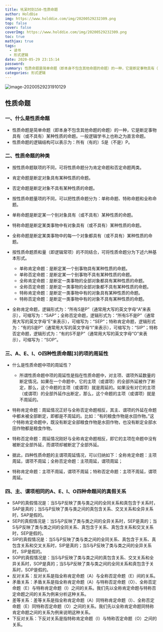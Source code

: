 ```yaml
---
title: 吼呆时刻150-性质命题
author: HoldDie
img: https://www.holddie.com/img/20200529232309.png
top: false
cover: false
coverImg: https://www.holddie.com/img/20200529232309.png
toc: true
mathjax: true
tags:
  - 读书
  - 形式逻辑
date: 2020-05-29 23:15:14
password:
summary: 性质命题是简单命题（即本身不包含其他命题的命题）的一种，它是断定事物具有（或不具有）某种性质的命题。
categories: 形式逻辑
---
```


![image-20200529231910129](https://www.holddie.com/img/20200529232309.png)

## 性质命题

### 一、什么是性质命题

- 性质命题是简单命题（即本身不包含其他命题的命题）的一种，它是断定事物具有（或不具有）某种性质的命题。一般逻辑学书上也称之为直言命题。
- 性质命题的逻辑结构可以表示为：所有（有的）S是（不是）P。

### 二、性质命题的种类

- 按性质命题联项的不同，可将性质命题分为肯定命题和否定命题两类。
- 肯定命题是断定对象具有某种性质的命题。
- 否定命题是断定对象不具有某种性质的命题。
- 按性质命题量项的不同，可以把性质命题分为：单称命题、特称命题和全称命题。
- 单称命题是断定某一个别对象具有（或不具有）某种性质的命题。
- 特称命题是断定某类事物中有对象具有（或不具有）某种性质的命题。
- 全称命题是断定某类事物中的每一个对象都具有（或不具有）某种性质的命题。
- 按性质命题质和量（即逻辑常项）的不同结合，可将性质命题分为下述六种基本形式。

	- 单称肯定命题：是断定某一个别事物具有某种性质的命题。
	- 单称否定命题：是断定某一个别事物不具有某种性质的命题。
	- 全称肯定命题：是断定一类事物的全部对象都具有某种性质的命题。
	- 全称否定命题：是断定一类事物的全部对象都不具有某种性质的命题。
	- 特称肯定命题：是断定一类事物中有的对象具有某种性质的命题。
	- 特称否定命题：是断定一类事物中有的对象不具有某种性质的命题。

- 全称肯定命题，逻辑形式为：“所有S是P”（通常用大写的英文字母“A”来表示），可缩写为：“SAP”；全称否定命题，逻辑形式为：“所有S不是P”（通常用大写的英文字母“E”来表示），可缩写为：“SEP”；特称肯定命题，逻辑形式为：“有的S是P”（通常用大写的英文字母“I”来表示），可缩写为：“SIP”；特称否定命题，逻辑形式为：“有的S不是P”（通常用大写的英文字母“O”来表示），可缩写为：“SOP”。

### 三、A、E、I、O四种性质命题[3]的项的周延性

- 什么是性质命题中项的周延性？

	- 所谓性质命题中项的周延性是指在性质命题中，对主项、谓项外延数量的断定情况。如果在一个命题中，它的主项（或谓项）的全部外延被作了断定，那么，这个命题的主项（或谓项）就是周延的。如果没有对它的主项（或谓项）的全部外延作出断定，那么，这个命题的主项（或谓项）就是不周延的。

- 特称肯定命题：周延情况正好与全称否定命题相反，其主、谓项的外延在命题中都未被全部断定，即都是不周延的。比如：“有的粮食作物是水田作物。”这个特称肯定命题中，既没有断定全部粮食作物是水田作物，也没有断定全部水田作物都是粮食作物。
- 特称否定命题：周延情况刚好与全称肯定命题相反，即它的主项在命题中没有被断定全部外延，而谓项却被断定了全部外延。
- 据此，四种性质命题的主谓项周延情况，可以归纳如下：全称肯定命题：主项周延，谓项不周延；全称否定命题：主项周延，谓项周延；
- 特称肯定命题：主项不周延，谓项不周延；特称否定命题：主项不周延，谓项周延。

### 四、主、谓项相同的A、E、I、O四种命题间的真假关系

- SAP的真假情况是：当S与P反映了类与类之间的全同关系和真包含于关系时，SAP是真的；当S与P反映了类与类之间的真包含关系、交叉关系和全异关系时，SAP是假的。
- SEP的真假情况是：当S与P反映了类与类之间的全异关系时，SEP是真的；当S与P反映了类与类之间的全同关系、真包含于关系、真包含关系和交叉关系时，SEP是假的。
- SIP的真假情况是：当S与P反映了类与类之间的全同关系、真包含于关系、真包含关系和交叉关系时，SIP是真的；当S与P反映了类与类之间的全异关系时，SIP是假的。
- SOP的真假情况是：当S与P反映了类与类之间的真包含关系、交叉关系和全异关系时，SOP是真的；当S与P反映了类与类之间的全同关系和真包含于关系时，SOP是假的。
- 反对关系：反对关系是指全称肯定命题（A）与全称否定命题（E）间的关系。
- 矛盾关系：矛盾关系是指全称肯定命题（A）与特称否定命题（O）、全称否定命题（E）与特称肯定命题（I）之间的关系。我们先以全称肯定命题与特称否定命题之间的关系为例来分析这种关系。
- 差等关系：差等关系是指全称肯定命题（A）同特称肯定命题（I）、全称否定命题（E）同特称否定命题（O）之间的关系。我们先以全称肯定命题同特称肯定命题之间的关系为例来说明这种关系。
- 下反对关系：下反对关系是指特称肯定命题（I）与特称否定命题（O）之间的关系。